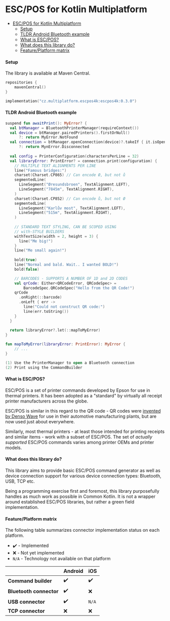 # ESC/POS for Kotlin Multiplatform

<!-- TOC -->

* [ESC/POS for Kotlin Multiplatform](#escpos-for-kotlin-multiplatform)
    * [Setup](#setup)
    * [TLDR Android Bluetooth example](#tldr-android-bluetooth-example)
    * [What is ESC/POS?](#what-is-escpos)
    * [What does this library do?](#what-does-this-library-do)
    * [Feature/Platform matrix](#featureplatform-matrix)

<!-- TOC -->

#### Setup
The library is available at Maven Central.

```kotlin
repositories {
    mavenCentral()
}
```
```kotlin
implementation("cz.multiplatform.escpos4k:escpos4k:0.3.0")
```

#### TLDR Android Bluetooth example

```kotlin
suspend fun awaitPrint(): MyError? {
  val btManager = BluetoothPrinterManager(requireContext())
  val device = btManager.pairedPrinters().firstOrNull() 
      ?: return MyError.NotFound
  val connection = btManager.openConnection(device)?.takeIf { it.isOpen } // (1)
      ?: return MynError.Disconnected
  
  val config = PrinterConfiguration(charactersPerLine = 32)
  val libraryError: PrintError? = connection.print(configuration) {       // (2)
    // MULTIPLE TEXT ALIGNMENTS PER LINE
    line("Famous bridges:")
    charset(Charset.CP865) // Can encode Ø, but not ů
    segmentedLine(
      LineSegment("Øresundsbroen", TextAlignment.LEFT),
      LineSegment("7845m", TextAlignment.RIGHT),
    )
    charset(Charset.CP852) // Can encode ů, but not Ø
    segmentedLine(
      LineSegment("Karlův most", TextAlignment.LEFT),
      LineSegment("515m", TextAlignment.RIGHT),
    )
    
    // STANDARD TEXT STYLING, CAN BE SCOPED USING
    // with-STYLE BUILDERS
    withTextSize(width = 2, height = 3) {
      line("Me big!")
    }
    line("Me small again!")
    
    bold(true)
    line("Normal and bald. Wait.. I wanted BOLD!")
    bold(false)

    // BARCODES - SUPPORTS A NUMBER OF 1D and 2D CODES
    val qrCode: Either<QRCodeError, QRCodeSpec> = 
        BarcodeSpec.QRCodeSpec("Hello from the QR Code!")
    qrCode
      .onRight(::barcode)
      .onLeft { err ->
        line("Could not construct QR code:")
        line(err.toString())
    }
  }
  
  return libraryError?.let(::mapToMyError)
}

fun mapToMyError(libraryError: PrintError): MyError {
    // ...
}
```

```kotlin
(1) Use the PrinterManager to open a Bluetooth connection
(2) Print using the CommandBuilder
```

#### What is ESC/POS?

ESC/POS is a set of printer commands developed by Epson for use in thermal printers.
It has been adopted as a "standard" by virtually all receipt printer manufacturers across the globe.

ESC/POS is similar in this regard to the QR code - QR codes
were [invented by Denso Wave](https://en.wikipedia.org/wiki/QR_code)
for use in their automotive manufacturing plants, but are now used just about everywhere.

Similarly, most thermal printers - at least those intended for printing receipts and similar items -
work with a subset of ESC/POS. The set of _actually supported_ ESC/POS commands varies among
printer OEMs and printer models.

#### What does this library do?

This library aims to provide basic ESC/POS command generator as well as device connection support for
various device connection types: Bluetooth, USB, TCP etc.

Being a programming exercise first and foremost, this library purposefully handles as much work as possible in
Common Kotlin. It is not a wrapper around established ESC/POS libraries, but rather a green field implementation.

#### Feature/Platform matrix

The following table summarizes connector implementation status on each platform.

- :heavy_check_mark: - Implemented
- :x: - Not yet implemented
- `N/A` - Technology not available on that platform

|                         | Android            | iOS                |
|-------------------------|--------------------|--------------------|
| **Command builder**     | :heavy_check_mark: | :heavy_check_mark: |
| **Bluetooth connector** | :heavy_check_mark: | :x:                |
| **USB connector**       | :heavy_check_mark: | `N/A`              |
| **TCP connector**       | :x:                | :x:                |
